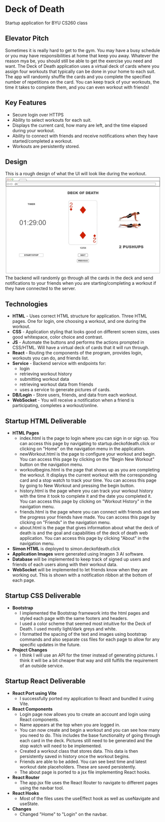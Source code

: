 # Deck of Death
Startup application for BYU CS260 class
## Elevator Pitch

Sometimes it is really hard to get to the gym. You may have a busy schedule or you may have responsibilities at home that keep you away. Whatever the reason mya be, you should still be able to get the exercise you need and want. The Deck of Death application uses a virtual deck of cards where you assign four workouts that typically can be done in your home to each suit. The app will randomly shuffle the cards and you complete the specified number of repetitions on the card. You can keep track of your workouts, the time it takes to complete them, and you can even workout with friends! 

## Key Features
- Secure login over HTTPS
- Ability to select workouts for each suit.
- Displays the current card, how many are left, and the time elapsed during your workout.
- Ability to connect with friends and receive notifications when they have started/completed a workout. 
- Workouts are persistently stored. 

## Design
This is a rough design of what the UI will look like during the workout.
![image](deckOfDeathUI.jpg)
The backend will randomly go through all the cards in the deck and send notifications to your friends when you are starting/completing a workout if they have connected to the server. 

## Technologies

- **HTML** - Uses correct HTML structure for application. Three HTML pages. One for login, one choosing a workout, and one during the workout.
- **CSS** - Application styling that looks good on different screen sizes, uses good whitespace, color choice and contrast.
- **JS** - Automate the buttons and performs the actions prompted in CSS/HTML. Will have a virtual deck of cards that it will run through. 
- **React** - Routing the components of the program, provides login, workouts you can do, and friends list.
- **Service** - Backend service with endpoints for:
  - login
  - retrieving workout history
  - submitting workout data
  - retrieving workout data from friends
  - uses a service to generate pictures of cards.
- **DB/Login** - Store users, friends, and data from each workout.
- **WebSocket** - You will receive a notification when a friend is participating, completes a workout/online. 

## Startup HTML Deliverable
- **HTML Pages**
  - index.html is the page to login where you can sign in or sign up. You can access this page by navigating to startup.deckofdeath.click or clicking on "Home" on the navigation menu in the application. 
  - newWorkout.html is the page to configure your workout and begin. You can access this page by clicking on the "Begin New Workout" button on the navigation menu.
  - workoutbegins.html is the page that shows up as you are completing the workout. It displays the current workout with the corresponding card and a stop watch to track your time. You can access this page by going to New Workout and pressing the begin button.
  - history.html is the page where you can track your workout history with the time it took to complete it and the date you completed it. You can access this page by clicking on "Workout History" in the navigation menu.
  - friends.html is the page where you can connect with friends and see the progress your friends have made. You can access this page by clicking on "Friends" in the navigation menu.
  - about.html is the page that gives information about what the deck of death is and the goal and capabilities of the deck of death web application. You can access this page by clicking "About" in the navigation menu. 
- **Simon HTML** is deployed to simon.deckofdeath.click
- **Application Images** were generated using Imagen 3 AI software.
- **Database** will be implemented to keep track of signed up users and friends of each users along with their workout data. 
- **WebSocket** will be implemented to let friends know when they are working out. This is shown with a notification ribbon at the bottom of each page. 


## Startup CSS Deliverable
- **Bootstrap**
  - I implemented the Bootstrap framework into the html pages and styled each page with the same footers and headers. 
  - I used a color scheme that seemed most intuitive for the Deck of Death. I used mostly light/dark greys and white. 
  - I formatted the spacing of the text and images using bootstrap commands and also separate css files for each page to allow for any specific updates in the future. 
- **Project Changes**
  - I think I will use an API for the timer instead of generating pictures. I think it will be a bit cheaper that way and still fulfills the requirement of an outside service. 


## Startup React Deliverable
- **React Port using Vite**
  - I successfully ported my application to React and bundled it using Vite.
- **React Components**
  - Login page now allows you to create an account and login using React components.
  - Name appears at the top when you are logged in. 
  - You can now create and begin a workout and you can see how many you need to do. This includes the base functionality of going through each card in the deck. Pictures still need to be generated and the stop watch will need to be implemented. 
  - Created a workout class that stores data. This data is then persistently saved in history once the workout begins. 
  - Friends are able to be added. You can see best time and latest workout date placeholders. These are saved persistently.
  - The about page is ported to a jsx file implementing React hooks.
- **React Router**
  - The app.jsx file uses the React Router to navigate to different pages using the navbar tool.
- **React Hooks**
  - Most of the files uses the useEffect hook as well as useNavigate and useState.
- **Changes**
  - Changed "Home" to "Login" on the navbar. 
  